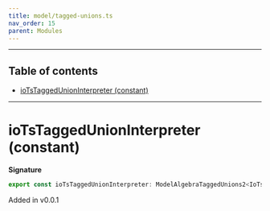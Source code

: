 ```yaml
---
title: model/tagged-unions.ts
nav_order: 15
parent: Modules
---
```


---

<h2 class="text-delta">Table of contents</h2>

- [ioTsTaggedUnionInterpreter (constant)](#iotstaggedunioninterpreter-constant)

---

# ioTsTaggedUnionInterpreter (constant)

**Signature**

```ts
export const ioTsTaggedUnionInterpreter: ModelAlgebraTaggedUnions2<IoTsURI> = ...
```

Added in v0.0.1
